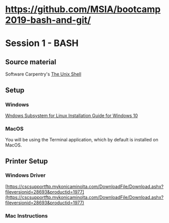 # https://github.com/MSIA/bootcamp2019-bash-and-git/

# Session 1 - BASH

## Source material

Software Carpentry's [The Unix Shell](http://swcarpentry.github.io/shell-novice/)

## Setup

### Windows

[Wndows Subsystem for Linux Installation Guide for Windows 10](https://docs.microsoft.com/en-us/windows/wsl/install-win10)

### MacOS

You will be using the Terminal application, which by default is installed on MacOS.

## Printer Setup

### Windows Driver
[https://cscsupportftp.mykonicaminolta.com/DownloadFile/Download.ashx?fileversionid=28693&productid=1977](https://cscsupportftp.mykonicaminolta.com/DownloadFile/Download.ashx?fileversionid=28693&productid=1977)

### Mac Instructions

